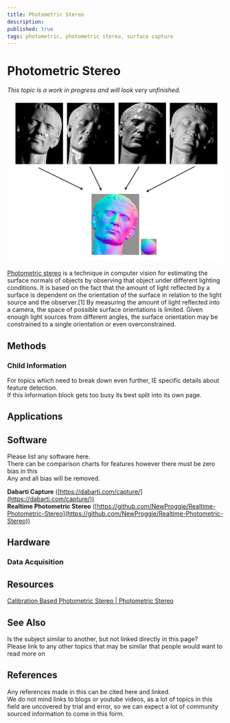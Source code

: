 ```yaml
---
title: Photometric Stereo
description: 
published: true
tags: photometric, photometric stereo, surface capture
---
```


# Photometric Stereo

*This topic is a work in progress and will look very unfinished.*

![Example image - photometric stereo](/photometric_stereo.png)

[Photometric stereo](https://en.wikipedia.org/wiki/Photometric_stereo) is a technique in computer vision for estimating the surface normals of objects by observing that object under different lighting conditions. It is based on the fact that the amount of light reflected by a surface is dependent on the orientation of the surface in relation to the light source and the observer.[1] By measuring the amount of light reflected into a camera, the space of possible surface orientations is limited. Given enough light sources from different angles, the surface orientation may be constrained to a single orientation or even overconstrained.  

## Methods

### Child Information

For topics which need to break down  even further, IE specific details about feature detection.  
If this information block gets too busy its best split into its own page.

## Applications

## Software

Please list any software here.  
There can be comparison charts for features however there must be zero bias in this  
Any and all bias will be removed.

**Dabarti Capture** ([https://dabarti.com/capture/](https://dabarti.com/capture/))   
**Realtime Photometric Stereo** ([https://github.com/NewProggie/Realtime-Photometric-Stereo](https://github.com/NewProggie/Realtime-Photometric-Stereo))

## Hardware

### Data Acquisition

## Resources

[Calibration Based Photometric Stereo | Photometric Stereo](https://www.youtube.com/watch?v=os42t1Jb9IA)

## See Also

Is the subject similar to another, but not linked directly in this page?  
Please link to any other topics that may be similar that people would want to read more on

## References

Any references made in this can be cited here and linked.  
We do not mind links to blogs or youtube videos, as a lot of topics in this field are uncovered by trial and error, so we can expect a lot of community sourced information to come in this form.
